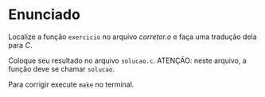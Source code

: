 # Enunciado

Localize a função `exercicio` no arquivo *corretor.o* e faça uma tradução dela para *C*.

Coloque seu resultado no arquivo `solucao.c`. ATENÇÃO: neste arquivo, a função deve se chamar `solucao`.

Para corrigir execute `make` no terminal. 